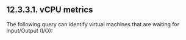 ## 12.3.3.1. vCPU metrics

The following query can identify virtual machines that are waiting for Input/Output (I/O):

